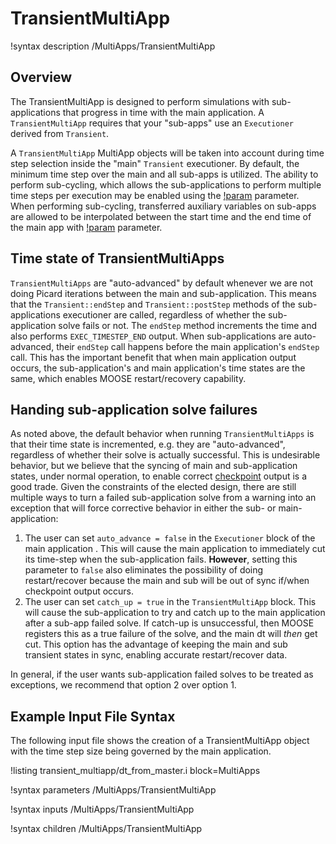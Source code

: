 # TransientMultiApp

!syntax description /MultiApps/TransientMultiApp

## Overview

The TransientMultiApp is designed to perform simulations with sub-applications that progress in
time with the main application.  A `TransientMultiApp` requires that your "sub-apps" use an
`Executioner` derived from `Transient`.

A `TransientMultiApp` MultiApp objects will be taken into account during time step selection inside
the "main" `Transient` executioner.  By default, the minimum time step over the main and all
sub-apps is utilized. The ability to perform sub-cycling, which allows the sub-applications
to perform multiple time steps per execution may be enabled using the
[!param](/MultiApps/TransientMultiApp/sub_cycling) parameter.
When performing sub-cycling, transferred auxiliary variables on sub-apps are allowed to be
interpolated between the start time and the end time of the main app with
[!param](/MultiApps/TransientMultiApp/interpolate_transfers) parameter.

## Time state of TransientMultiApps

`TransientMultiApps` are "auto-advanced" by default whenever we are not doing
Picard iterations between the main and sub-application. This means that the
`Transient::endStep` and `Transient::postStep` methods of the sub-applications
executioner are called, regardless of whether the sub-application solve fails or
not. The `endStep` method increments the time and also performs
`EXEC_TIMESTEP_END` output. When sub-applications are auto-advanced, their
`endStep` call happens before the main application's `endStep` call. This has
the important benefit that when main application output occurs, the
sub-application's and main application's time states are the same, which
enables MOOSE restart/recovery capability.

## Handing sub-application solve failures

As noted above, the default behavior when running `TransientMultiApps` is that
their time state is incremented, e.g. they are "auto-advanced", regardless of
whether their solve is actually successful. This is undesirable behavior, but we
believe that the syncing of main and sub-application states, under normal
operation, to enable correct [checkpoint](/Checkpoint.md) output is a good
trade. Given the constraints of the elected design, there are still multiple ways to turn a failed
sub-application solve from a warning into an exception that will force corrective
behavior in either the sub- or main-application:

1. The user can set `auto_advance = false` in the `Executioner` block of the
   main application . This will cause the main application to immediately cut
   its time-step when the sub-application fails. **However**, setting this
   parameter to `false` also eliminates the possibility of doing restart/recover
   because the main and sub will be out of sync if/when checkpoint output occurs.
2. The user can set `catch_up = true` in the `TransientMultiApp` block. This
   will cause the sub-application to try and catch up to the main application
   after a sub-app failed solve. If catch-up is unsuccessful, then MOOSE
   registers this as a true failure of the solve, and the main dt will *then*
   get cut. This option has the advantage of keeping the main and sub
   transient states in sync, enabling accurate restart/recover data.

In general, if the user wants sub-application failed solves to be treated as
exceptions, we recommend that option 2 over option 1.

## Example Input File Syntax

The following input file shows the creation of a TransientMultiApp object with the time step
size being governed by the main application.

!listing transient_multiapp/dt_from_master.i block=MultiApps

!syntax parameters /MultiApps/TransientMultiApp

!syntax inputs /MultiApps/TransientMultiApp

!syntax children /MultiApps/TransientMultiApp
